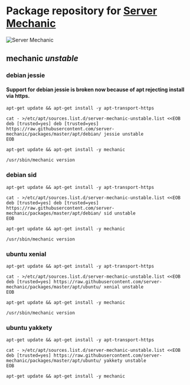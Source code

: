 # Package repository for [Server Mechanic](https://github.com/server-mechanic/mechanic)

![Server Mechanic](https://server-mechanic.github.io/website/images/mechanic_small.png "Server Mechanic")

## mechanic *unstable*

### debian jessie

#### Support for debian jessie is broken now because of apt rejecting install via https.

```
apt-get update && apt-get install -y apt-transport-https

cat - >/etc/apt/sources.list.d/server-mechanic-unstable.list <<EOB
deb [trusted=yes] deb [trusted=yes] https://raw.githubusercontent.com/server-mechanic/packages/master/apt/debian/ jessie unstable
EOB

apt-get update && apt-get install -y mechanic

/usr/sbin/mechanic version
```

### debian sid

```
apt-get update && apt-get install -y apt-transport-https

cat - >/etc/apt/sources.list.d/server-mechanic-unstable.list <<EOB
deb [trusted=yes] deb [trusted=yes] https://raw.githubusercontent.com/server-mechanic/packages/master/apt/debian/ sid unstable
EOB

apt-get update && apt-get install -y mechanic

/usr/sbin/mechanic version
```

### ubuntu xenial

```
apt-get update && apt-get install -y apt-transport-https

cat - >/etc/apt/sources.list.d/server-mechanic-unstable.list <<EOB
deb [trusted=yes] https://raw.githubusercontent.com/server-mechanic/packages/master/apt/ubuntu/ xenial unstable
EOB

apt-get update && apt-get install -y mechanic

/usr/sbin/mechanic version
```

### ubuntu yakkety

```
apt-get update && apt-get install -y apt-transport-https

cat - >/etc/apt/sources.list.d/server-mechanic-unstable.list <<EOB
deb [trusted=yes] https://raw.githubusercontent.com/server-mechanic/packages/master/apt/ubuntu/ yakkety unstable
EOB

apt-get update && apt-get install -y mechanic
```

